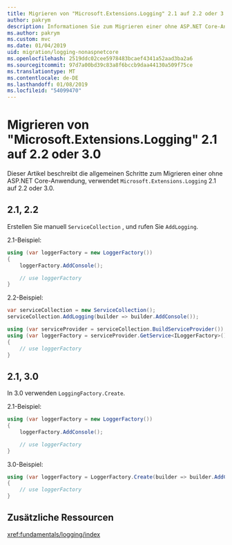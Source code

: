 ```yaml
---
title: Migrieren von "Microsoft.Extensions.Logging" 2.1 auf 2.2 oder 3.0
author: pakrym
description: Informationen Sie zum Migrieren einer ohne ASP.NET Core-Anwendung, die "Microsoft.Extensions.Logging" 2.1 auf 2.2 oder 3.0 verwendet.
ms.author: pakrym
ms.custom: mvc
ms.date: 01/04/2019
uid: migration/logging-nonaspnetcore
ms.openlocfilehash: 2519ddc02cee5978483bcaef4341a52aad3ba2a6
ms.sourcegitcommit: 97d7a00bd39c83a8f6bccb9daa44130a509f75ce
ms.translationtype: MT
ms.contentlocale: de-DE
ms.lasthandoff: 01/08/2019
ms.locfileid: "54099470"
---
```

# <a name="migrate-from-microsoftextensionslogging-21-to-22-or-30"></a>Migrieren von "Microsoft.Extensions.Logging" 2.1 auf 2.2 oder 3.0

Dieser Artikel beschreibt die allgemeinen Schritte zum Migrieren einer ohne ASP.NET Core-Anwendung, verwendet `Microsoft.Extensions.Logging` 2.1 auf 2.2 oder 3.0.

## <a name="21-to-22"></a>2.1, 2.2

Erstellen Sie manuell `ServiceCollection` , und rufen Sie `AddLogging`.

2.1-Beispiel:

```csharp
using (var loggerFactory = new LoggerFactory())
{
    loggerFactory.AddConsole();

    // use loggerFactory
}
```

2.2-Beispiel:

```csharp
var serviceCollection = new ServiceCollection();
serviceCollection.AddLogging(builder => builder.AddConsole());

using (var serviceProvider = serviceCollection.BuildServiceProvider())
using (var loggerFactory = serviceProvider.GetService<ILoggerFactory>())
{
    // use loggerFactory
}
```

## <a name="21-to-30"></a>2.1, 3.0

In 3.0 verwenden `LoggingFactory.Create`.

2.1-Beispiel:

```csharp
using (var loggerFactory = new LoggerFactory())
{
    loggerFactory.AddConsole();

    // use loggerFactory
}
```

3.0-Beispiel:

```csharp
using (var loggerFactory = LoggerFactory.Create(builder => builder.AddConsole()))
{
    // use loggerFactory
}
```

## <a name="additional-resources"></a>Zusätzliche Ressourcen

<xref:fundamentals/logging/index>